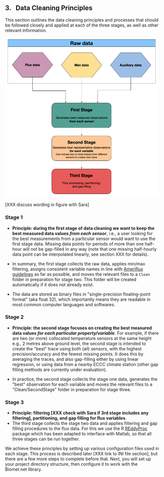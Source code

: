 ## 3. &nbsp; Data Cleaning Principles

This section outlines the data cleaning principles and processes that should be followed closely and applied at each of the three stages, as well as other relevant information.

<img src="images/principles/Database_Workflow_Principles_v2.jpg" alt="DataCleaningPrinciplesSummary" width="500"/>

[XXX discuss wording in figure with Sara]

### Stage 1 
* **Principle: during the first stage of data cleaning we want to keep the best measured data values *from each sensor***, i.e., a user looking for the best measurements from a particular sensor would want to use the first stage data. Missing data points for periods of more than one half-hour will not be gap-filled in any way (note that one missing half-hourly data point can be interpolated linearly, see section XXX for details). 

* In summary, the first stage collects the raw data, applies min/max filtering, assigns consistent variable names in line with [Ameriflux guidelines](https://ameriflux.lbl.gov/data/aboutdata/data-variables/) as far as possible, and moves the relevant files to a `Clean` folder in preparation for stage two. This folder will be created automatically if it does not already exist. 

* The data are stored as binary files in "single-precision floating-point format" (aka float 32), which importantly means they are readable in most common computer languages and softwares.

### Stage 2 
* **Principle: the second stage focuses on creating the best measured data values *for each particular property/variable***. For example, if there are two (or more) collocated temperature sensors at the same height e.g., 2 metres above ground level, the second stage is intended to create the "best" trace using both (all) sensors, with the highest precision/accuracy and the fewest missing points. It does this by averaging the traces, and also gap-filling either by using linear regression, or using data from a nearby ECCC climate station (other gap filling methods are currently under evaluation).

* In practice, the second stage collects the stage one data, generates the "best" observation for each variable and moves the relevant files to a "Clean/SecondStage" folder in preparation for stage three.

### Stage 3 
* **Principle: filtering [XXX check with Sara if 3rd stage includes any filtering], partitioning, and gap filling for flux variables**.
* The third stage collects the stage two data and applies filtering and gap filling procedures to the flux data. For this we use the R [REddyProc](https://bg.copernicus.org/articles/15/5015/2018/bg-15-5015-2018.html) package which has been adapted to interface with Matlab, so that all three stages can be run together.

We achieve these principles by setting up various configuration files used in each stage. This process is described later [XXX link to INI file section], but there are a few more steps to complete before that. Next, you will set up your project directory structure, then configure it to work with the Biomet.net library.

